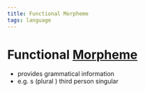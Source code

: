 ```yaml
---
title: Functional Morpheme
tags: language
---
```


# Functional [Morpheme](Morpheme.md)
- provides grammatical information
- e.g. s (plural ) third person singular










































































